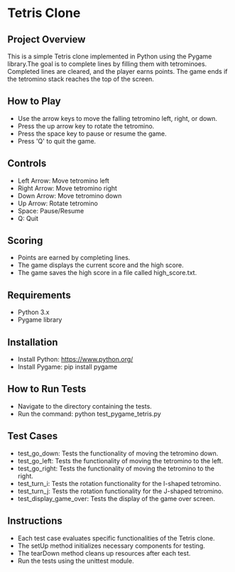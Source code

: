 # Tetris Clone

## Project Overview
This is a simple Tetris clone implemented in Python using the Pygame library.The goal is to complete lines by filling them with tetrominoes. Completed lines are cleared, and the player earns points.
The game ends if the tetromino stack reaches the top of the screen.


## How to Play
+ Use the arrow keys to move the falling tetromino left, right, or down.
+ Press the up arrow key to rotate the tetromino.
+ Press the space key to pause or resume the game.
+ Press 'Q' to quit the game.

## Controls
+ Left Arrow: Move tetromino left
+ Right Arrow: Move tetromino right
+ Down Arrow: Move tetromino down
+ Up Arrow: Rotate tetromino
+ Space: Pause/Resume
+ Q: Quit

## Scoring
+ Points are earned by completing lines.
+ The game displays the current score and the high score.
+ The game saves the high score in a file called high_score.txt.

## Requirements
+ Python 3.x
+ Pygame library

## Installation
+ Install Python: https://www.python.org/
+ Install Pygame: pip install pygame

## How to Run Tests
+ Navigate to the directory containing the tests.
+ Run the command: python test_pygame_tetris.py

## Test Cases
+ test_go_down: Tests the functionality of moving the tetromino down.
+ test_go_left: Tests the functionality of moving the tetromino to the left.
+ test_go_right: Tests the functionality of moving the tetromino to the right.
+ test_turn_i: Tests the rotation functionality for the I-shaped tetromino.
+ test_turn_j: Tests the rotation functionality for the J-shaped tetromino.
+ test_display_game_over: Tests the display of the game over screen.

## Instructions
+ Each test case evaluates specific functionalities of the Tetris clone.
+ The setUp method initializes necessary components for testing.
+ The tearDown method cleans up resources after each test.
+ Run the tests using the unittest module.
